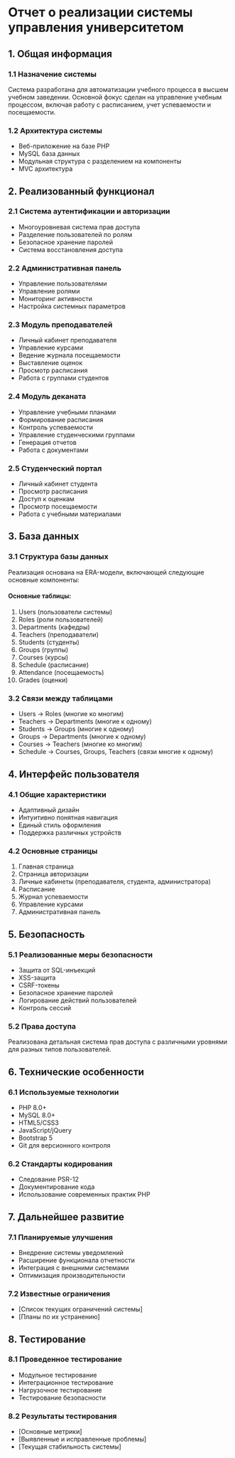 # Отчет о реализации системы управления университетом

## 1. Общая информация

### 1.1 Назначение системы
Система разработана для автоматизации учебного процесса в высшем учебном заведении. Основной фокус сделан на управление учебным процессом, включая работу с расписанием, учет успеваемости и посещаемости.

### 1.2 Архитектура системы
- Веб-приложение на базе PHP
- MySQL база данных
- Модульная структура с разделением на компоненты
- MVC архитектура

## 2. Реализованный функционал

### 2.1 Система аутентификации и авторизации
- Многоуровневая система прав доступа
- Разделение пользователей по ролям
- Безопасное хранение паролей
- Система восстановления доступа

### 2.2 Административная панель
- Управление пользователями
- Управление ролями
- Мониторинг активности
- Настройка системных параметров

### 2.3 Модуль преподавателей
- Личный кабинет преподавателя
- Управление курсами
- Ведение журнала посещаемости
- Выставление оценок
- Просмотр расписания
- Работа с группами студентов

### 2.4 Модуль деканата
- Управление учебными планами
- Формирование расписания
- Контроль успеваемости
- Управление студенческими группами
- Генерация отчетов
- Работа с документами

### 2.5 Студенческий портал
- Личный кабинет студента
- Просмотр расписания
- Доступ к оценкам
- Просмотр посещаемости
- Работа с учебными материалами

## 3. База данных

### 3.1 Структура базы данных
Реализация основана на ERA-модели, включающей следующие основные компоненты:

#### Основные таблицы:
1. Users (пользователи системы)
2. Roles (роли пользователей)
3. Departments (кафедры)
4. Teachers (преподаватели)
5. Students (студенты)
6. Groups (группы)
7. Courses (курсы)
8. Schedule (расписание)
9. Attendance (посещаемость)
10. Grades (оценки)

### 3.2 Связи между таблицами
- Users -> Roles (многие ко многим)
- Teachers -> Departments (многие к одному)
- Students -> Groups (многие к одному)
- Groups -> Departments (многие к одному)
- Courses -> Teachers (многие ко многим)
- Schedule -> Courses, Groups, Teachers (связи многие к одному)

## 4. Интерфейс пользователя

### 4.1 Общие характеристики
- Адаптивный дизайн
- Интуитивно понятная навигация
- Единый стиль оформления
- Поддержка различных устройств

### 4.2 Основные страницы
1. Главная страница
2. Страница авторизации
3. Личные кабинеты (преподавателя, студента, администратора)
4. Расписание
5. Журнал успеваемости
6. Управление курсами
7. Административная панель

## 5. Безопасность

### 5.1 Реализованные меры безопасности
- Защита от SQL-инъекций
- XSS-защита
- CSRF-токены
- Безопасное хранение паролей
- Логирование действий пользователей
- Контроль сессий

### 5.2 Права доступа
Реализована детальная система прав доступа с различными уровнями для разных типов пользователей.

## 6. Технические особенности

### 6.1 Используемые технологии
- PHP 8.0+
- MySQL 8.0+
- HTML5/CSS3
- JavaScript/jQuery
- Bootstrap 5
- Git для версионного контроля

### 6.2 Стандарты кодирования
- Следование PSR-12
- Документирование кода
- Использование современных практик PHP

## 7. Дальнейшее развитие

### 7.1 Планируемые улучшения
- Внедрение системы уведомлений
- Расширение функционала отчетности
- Интеграция с внешними системами
- Оптимизация производительности

### 7.2 Известные ограничения
- [Список текущих ограничений системы]
- [Планы по их устранению]

## 8. Тестирование

### 8.1 Проведенное тестирование
- Модульное тестирование
- Интеграционное тестирование
- Нагрузочное тестирование
- Тестирование безопасности

### 8.2 Результаты тестирования
- [Основные метрики]
- [Выявленные и исправленные проблемы]
- [Текущая стабильность системы] 